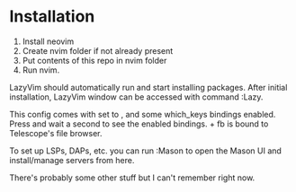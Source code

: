 # Installation
1. Install neovim
2. Create nvim folder if not already present
3. Put contents of this repo in nvim folder
4. Run nvim.

LazyVim should automatically run and start installing packages. After initial installation, LazyVim window can be accessed with command :Lazy.

This config comes with <leader> set to <space>, and some which_keys bindings enabled.
Press <space> and wait a second to see the enabled bindings.
<space> + fb is bound to Telescope's file browser.

To set up LSPs, DAPs, etc. you can run :Mason to open the Mason UI and install/manage servers from here.

There's probably some other stuff but I can't remember right now.
